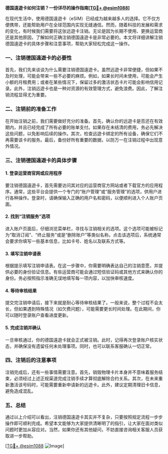 **德国遠遊卡如何注销？一份详尽的操作指南[[TG💪+ @esim1088](https://t.me/s/esim1088)]**

在现代生活中，使用德国遠遊卡（eSIM）已经成为越来越多人的选择。它不仅方便携带，还能帮助用户在全球范围内实现无缝通信。然而，随着科技的发展和需求的变化，有时候我们需要将这张远遊卡注销。无论是因为长期不使用、更换运营商还是其他原因，了解如何正确注销德国遠遊卡是非常必要的。本文将详细讲解注销德国遠遊卡的具体步骤和注意事项，帮助大家轻松完成这一操作。

### 一、注销德国遠遊卡的必要性

首先，我们先来谈谈为什么需要注销德国遠遊卡。虽然远遊卡非常便捷，但如果不及时处理，可能会带来一些不必要的麻烦。例如，如果长时间未使用，可能会产生小额的月租费用；或者在某些情况下，保留过多的激活状态卡片可能会影响信用记录。此外，注销远遊卡也是一种对资源的有效管理方式，避免浪费。因此，了解注销流程显得尤为重要。

### 二、注销前的准备工作

在开始注销之前，我们需要做好充分的准备。首先，确认你的远遊卡是否还在有效期内，并且已经完成了所有必要的账单支付。如果存在未结清的费用，务必先解决这些问题，以免影响后续的操作。其次，检查远遊卡绑定的所有设备，确保它们不再需要该卡的服务。最后，备份好所有重要的数据，以防万一在注销过程中出现意外情况。

### 三、注销德国遠遊卡的具体步骤

#### 1. 登录运营商官网或应用程序

要注销德国遠遊卡，首先需要访问其对应的运营商官方网站或者下载官方的应用程序。通常，这些平台会提供一个专门的“账户管理”或“服务管理”的选项，供用户进行各种操作。登录时，请确保输入正确的用户名和密码，以便顺利进入个人账户页面。

#### 2. 找到“注销服务”选项

进入账户页面后，仔细浏览菜单栏，寻找与注销相关的选项。这个选项可能被标记为“取消订阅”、“终止服务”或是“删除账户”等类似名称。点击该选项后，系统通常会要求你填写一些基本信息，比如卡号、姓名以及联系方式等。

#### 3. 填写注销申请表

根据提示填写注销申请表。在这一步骤中，你需要明确表达自己的注销意愿，并提供必要的身份验证信息。有些运营商可能会通过短信验证码或其他方式来确认你的身份。务必按照指示准确无误地填写每一项内容，以加快审核速度。

#### 4. 等待审核结果

提交完注销申请后，接下来就是耐心等待审核结果了。一般来说，整个过程不会太长，但如果遇到特殊情况（如欠费问题），可能需要更长时间处理。在此期间，你可以随时登录账户查看进度更新。

#### 5. 完成注销并确认

一旦审核通过，你的德国遠遊卡就会正式被注销。此时，记得再次登录账户核实状态，并确保没有遗留任何未处理事项。同时，也可以联系客服确认一切正常。

### 四、注销后的注意事项

注销完成后，还有一些事情需要注意。首先，销毁物理卡片本身并不意味着服务结束，必须经过上述正规渠道完成注销手续才算彻底解除合约关系。其次，在未来重新激活该号码时，可能需要重新申请新的远遊卡。此外，建议定期清理旧卡信息，避免造成混乱。

### 五、总结

通过以上介绍可以看出，注销德国遠遊卡其实并不复杂，只要按照规定流程一步步操作即可顺利完成。希望本文能够为大家提供清晰明了的指引，让大家在面对类似问题时更加从容应对。当然，如果你还有其他疑问，不妨直接咨询相关客服人员获取进一步帮助。

[[TG💪+ @esim1088](https://t.me/s/esim1088) ![Image](https://i.postimg.cc/4NQfJmqS/Snipaste-2025-05-13-00-14-12.png)]